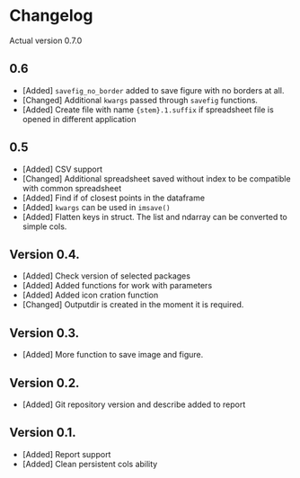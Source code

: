 # Changelog

Actual version 0.7.0

## 0.6

 * [Added] `savefig_no_border` added to save figure with no borders at all.
 * [Changed] Additional `kwargs` passed through `savefig` functions.
 * [Added] Create file with name `{stem}.1.suffix` if spreadsheet file is opened in different application

## 0.5
 * [Added] CSV support
 * [Changed] Additional spreadsheet saved without index to be compatible with common spreadsheet
 * [Added] Find if of closest points in the dataframe
 * [Added] `kwargs` can be used in `imsave()`
 * [Added] Flatten keys in struct. The list and ndarray can be converted to simple cols.

## Version 0.4.

 * [Added] Check version of selected packages
 * [Added] Added functions for work with parameters
 * [Added] Added icon cration function
 * [Changed] Outputdir is created in the moment it is required. 

## Version 0.3.

 * [Added] More function to save image and figure. 

## Version 0.2.

 * [Added] Git repository version and describe added to report

## Version 0.1. 

 * [Added] Report support
 * [Added] Clean persistent cols ability
